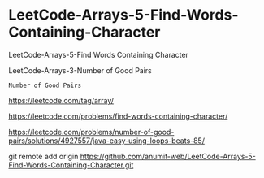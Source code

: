 # LeetCode-Arrays-5-Find-Words-Containing-Character
LeetCode-Arrays-5-Find Words Containing Character

LeetCode-Arrays-3-Number of Good Pairs

    Number of Good Pairs

https://leetcode.com/tag/array/

https://leetcode.com/problems/find-words-containing-character/

https://leetcode.com/problems/number-of-good-pairs/solutions/4927557/java-easy-using-loops-beats-85/

git remote add origin https://github.com/anumit-web/LeetCode-Arrays-5-Find-Words-Containing-Character.git
